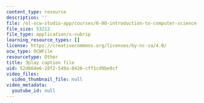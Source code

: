 ```yaml
---
content_type: resource
description: ''
file: /ol-ocw-studio-app/courses/6-00-introduction-to-computer-science-and-programming-fall-2008/52d664e628f2549a8426cff1cd9be9cf_WGDbIKtjmSs.vtt
file_size: 53212
file_type: application/x-subrip
learning_resource_types: []
license: https://creativecommons.org/licenses/by-nc-sa/4.0/
ocw_type: OCWFile
resourcetype: Other
title: 3play caption file
uid: 52d664e6-28f2-549a-8426-cff1cd9be9cf
video_files:
  video_thumbnail_file: null
video_metadata:
  youtube_id: null
---
```

